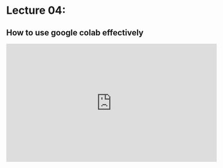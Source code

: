 # Lecture 04: 
## How to use google colab effectively

<iframe width="560" height="315" src="https://www.youtube.com/embed/EUoHxp1NDE4" title="YouTube video player" frameborder="0" allow="accelerometer; autoplay; clipboard-write; encrypted-media; gyroscope; picture-in-picture" allowfullscreen></iframe>
